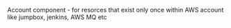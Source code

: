 Account component - for resorces that exist only once within AWS account
like jumpbox, jenkins, AWS MQ etc
